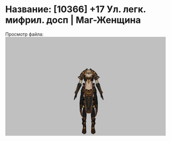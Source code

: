 # Название: [10366] +17 Ул. легк. мифрил. досп | Маг-Женщина

Просмотр файла:
![p050021.png](p050021.png)